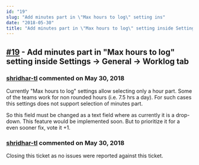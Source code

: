 ```yaml
---
id: "19"
slug: "Add minutes part in \"Max hours to log\" setting ins"
date: "2018-05-30"
title: "Add minutes part in \"Max hours to log\" setting inside Settings -> General -> Worklog tab"
---
```



## [#19](https://github.com/shridhar-tl/jira-assistant/issues/19) - Add minutes part in "Max hours to log" setting inside Settings -> General -> Worklog tab

### [shridhar-tl](https://github.com/shridhar-tl) commented on May 30, 2018

Currently "Max hours to log" settings allow selecting only a hour part. Some of the teams work for non rounded hours (i.e. 7.5 hrs a day). For such cases this settings does not support selection of minutes part.

So this field must be changed as a text field where as currently it is a drop-down. This feature would be implemented soon. But to prioritize it for a even sooner fix, vote it +1.

### [shridhar-tl](https://github.com/shridhar-tl) commented on May 30, 2018

Closing this ticket as no issues were reported against this ticket.
